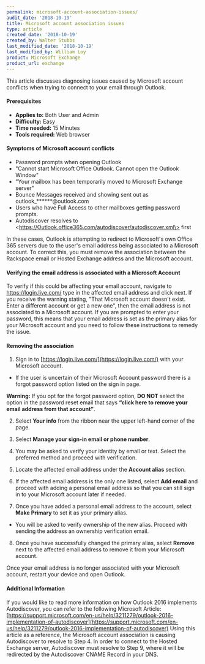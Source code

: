 ```yaml
---
permalink: microsoft-account-association-issues/
audit_date: '2018-10-19'
title: Microsoft account association issues
type: article
created_date: '2018-10-19'
created_by: Walter Stubbs
last_modified_date: '2018-10-19'
last_modified_by: William Loy
product: Microsoft Exchange
product_url: exchange
---
```


This article discusses diagnosing issues caused by Microsoft account conflicts when trying to connect to your email through Outlook.


#### Prerequisites

- **Applies to:** Both User and Admin
- **Difficulty:** Easy
- **Time needed:** 15 Minutes
- **Tools required:** Web browser

#### Symptoms of Microsoft account conflicts

- Password prompts when opening Outlook
- "Cannot start Microsoft Office Outlook. Cannot open the Outlook Window"
- "Your mailbox has been temporarily moved to Microsoft Exchange server"
- Bounce Messages received and showing sent out as outlook_******@outlook.com
- Users who have Full Access to other mailboxes getting password prompts.
- Autodiscover resolves to \<https://Outlook.office365.com/autodiscover/autodiscover.xml\> first

In these cases, Outlook is attempting to redirect to Microsoft's own Office 365 servers due to the user's email address being associated to a Microsoft account. To correct this, you must remove the association between the Rackspace email or Hosted Exchange address and the Microsoft account.

#### Verifying the email address is associated with a Microsoft Account

To verify if this could be affecting your email account, navigate to https://login.live.com/ type in the affected email address and click next. If you receive the warning stating, "That Microsoft account doesn't exist. Enter a different account or get a new one", then the email address is not associated to a Microsoft account. If you are prompted to enter your password, this means that your email address is set as the primary alias for your Microsoft account and you need to follow these instructions to remedy the issue.

#### Removing the association

1.  Sign in to [https://login.live.com/](https://login.live.com/) with your Microsoft account.

  - If the user is uncertain of their Microsoft Account password there is a forgot password option listed on the sign in page.

  **Warning:** If you opt for the forgot password option, **DO NOT** select the option in the password reset email that says **“click here to remove your email address from that account”**.

2.  Select **Your info** from the ribbon near the upper left-hand corner of the page.

3.  Select **Manage your sign-in email or phone number**.

4. You may be asked to verify your identity by email or text. Select the preferred method and proceed with verification.

5.  Locate the affected email address under the **Account alias** section.

6.  If the affected email address is the only one listed, select **Add email** and proceed with adding a personal email address so that you can still sign in to your Microsoft account later if needed.

7.  Once you have added a personal email address to the account, select **Make Primary** to set it as your primary alias.

  - You will be asked to verify ownership of the new alias. Proceed with sending the address an ownership verification email.

8.  Once you have successfully changed the primary alias, select **Remove** next to the affected email address to remove it from your Microsoft account.

Once your email address is no longer associated with your Microsoft account, restart your device and open Outlook.

#### Additional Information

If you would like to read more information on how Outlook 2016 implements Autodiscover, you can refer to the following Microsoft Article: [https://support.microsoft.com/en-us/help/3211279/outlook-2016-implementation-of-autodiscover](https://support.microsoft.com/en-us/help/3211279/outlook-2016-implementation-of-autodiscover)
Using this article as a reference, the Microsoft account association is causing Autodiscover to resolve to Step 4. In order to connect to the Hosted Exchange server, Autodiscover must resolve to Step 9, where it will be redirected by the Autodiscover CNAME Record in your DNS.
